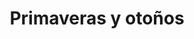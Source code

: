 ﻿---
title: "Primaveras y otoños"
permalink: periodes_135.html
layout: periode
dataInici: -722
dataFi: -481
sidebar: periodes
pares:
  - 134:
    title: "Dinastía Zhou"
    dataInici: "(-1122)"
    dataFi: "(-249)"

fills:
  - 256:
    title: "Batalla de Yanling"
    dataInici: "(-575)"

jocsPrincipals:
jocsEscenaris:
jocsEpoca:
jocsEpocaEscenaris:
---
